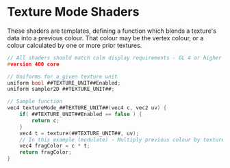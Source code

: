 
# Texture Mode Shaders

These shaders are templates, defining a function which blends a texture's data into a previous colour.
That colour may be the vertex colour, or a colour calculated by one or more prior textures.

```c
// All shaders should match calm display requirements - GL 4 or higher
#version 400 core

// Uniforms for a given texture unit
uniform bool ##TEXTURE_UNIT##Enabled;
uniform sampler2D ##TEXTURE_UNIT##;

// Sample function
vec4 textureMode_##TEXTURE_UNIT##(vec4 c, vec2 uv) {
    if( ##TEXTURE_UNIT##Enabled == false ) {
        return c;
    }
    vec4 t = texture(##TEXTURE_UNIT##, uv);
    // In this example (modulate) - Multiply previous colour by texture
    vec4 fragColor = c * t;
    return fragColor;
}
```
